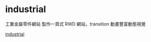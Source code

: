 # industrial
工業金屬零件網站
製作一頁式 RWD 網站，transition 動畫豐富動態視覺

[industrial](https://happy9990929.github.io/indurstrial/)
